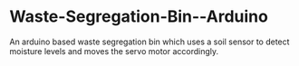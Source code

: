 # Waste-Segregation-Bin--Arduino
An arduino based waste segregation bin which uses a soil sensor to detect moisture levels and moves the servo motor accordingly.
